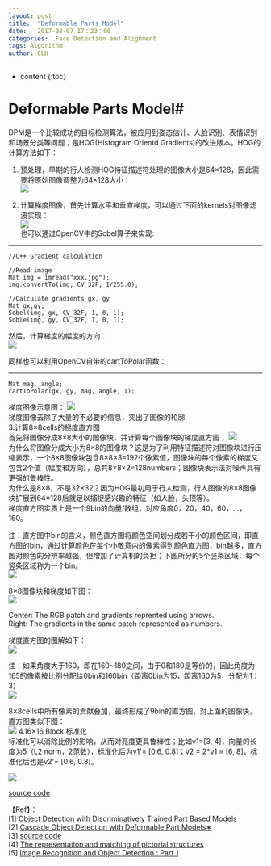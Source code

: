 ```yaml
---
layout: post
title:  "Deformable Parts Model"
date:   2017-08-07 17：23：00
categories:  Face Detection and Alignment
tags: Algorithm
author: CLH
---
```


* content
{:toc}

# Deformable Parts Model#
DPM是一个比较成功的目标检测算法，被应用到姿态估计、人脸识别、表情识别和场景分类等问题；是HOG(Histogram Orientd Gradients)的改进版本。HOG的计算方法如下：   

1. 预处理，早期的行人检测HOG特征描述符处理的图像大小是64×128，因此需要将原始图像调整为64×128大小：    
![](http://i.imgur.com/g01hmvI.jpg)

2. 计算梯度图像，首先计算水平和垂直梯度，可以通过下面的kernels对图像滤波实现：     
![](http://i.imgur.com/xeEeA07.jpg)  
也可以通过OpenCV中的Sobel算子来实现:

----------

    //C++ Gradient calculation

    //Read image        
    Mat img = imread("xxx.jpg"); 
	img.convertTo(img, CV_32F, 1/255.0);
     
	//Calculate gradients gx, gy
	Mat gx,gy;
	Sobel(img, gx, CV_32F, 1, 0, 1);
	Soble(img, gy, CV_32F, 1, 0, 1);    


然后，计算梯度的幅度的方向：  
![](http://i.imgur.com/fe5k1Zl.jpg)

同样也可以利用OpenCV自带的cartToPolar函数：

----------
	Mat mag, angle;
	cartToPolar(gx, gy, mag, angle, 1);
   
梯度图像示意图：
![](http://i.imgur.com/dZ3bFOY.jpg)   
梯度图像去除了大量的不必要的信息，突出了图像的轮廓    
3.计算8×8cells的梯度直方图   
首先将图像分成8×8大小的图像块，并计算每个图像块的梯度直方图； 
![](http://i.imgur.com/vBgCe52.jpg)     
为什么将图像分成大小为8×8的图像块？这是为了利用特征描述符对图像块进行压缩表示，一个8×8图像块包含8×8×3=192个像素值，图像块的每个像素的梯度又包含2个值（幅度和方向），总共8×8×2=128numbers；图像块表示法对噪声具有更强的鲁棒性。    
为什么是8×8，不是32×32？因为HOG最初用于行人检测，行人图像的8×8图像块扩展到64×128后就足以捕捉感兴趣的特征（如人脸，头顶等）。    
梯度直方图实质上是一个9bin的向量/数组，对应角度0，20，40，60，...，160。    


注：直方图中bin的含义，颜色直方图将颜色空间划分成若干小的颜色区间，即直方图的bin，通过计算颜色在每个小敬意内的像素得到颜色直方图，bin越多，直方图对颜色的分辨率越强，但增加了计算机的负担；下图所分的5个竖条区域，每个竖条区域称为一个bin。      
![](http://i.imgur.com/goPB5kl.jpg)        


8×8图像块和梯度如下图：    
![](http://i.imgur.com/BZ6cpGm.png)     

Center: The RGB patch and gradients reprented using arrows.    
Right:  The gradients in the same patch represented as numbers.  

梯度直方图的图解如下：   
![](http://i.imgur.com/VOSkq60.png)     

注：如果角度大于160，即在160~180之间，由于0和180是等价的，因此角度为165的像素按比例分配给0bin和160bin（距离0bin为15，距离160为5，分配为1：3）    
![](http://i.imgur.com/Uc8iC0W.png)      

8×8cells中所有像素的贡献叠加，最终形成了9bin的直方图，对上面的图像块，直方图类似下图：     
![](http://i.imgur.com/gRXwTf6.png)
4.16×16 Block 标准化   
标准化可以消除比例的影响，从而对亮度更具鲁棒性；比如v1=[3, 4]，向量的长度为5（L2 norm，2范数），标准化后为v1'= [0.6, 0.8]；v2 = 2*v1 = [6, 8]，标准化后也是v2'= [0.6, 0.8]。

![](http://i.imgur.com/QSKpqkn.gif)





[source code](https://github.com/clhne/clhne.github.io/tree/master/src/vecadd)   

【Ref】：     
[1] [Object Detection with Discriminatively Trained
Part Based Models](https://cs.brown.edu/~pff/papers/lsvm-pami.pdf)  
[2] [Cascade Object Detection with Deformable Part Models∗](https://cs.brown.edu/~pff/papers/cascade.pdf)   
[3] [source code](http://www.rossgirshick.info/latent/)      
[4] [The representation and matching of pictorial structures](http://citeseerx.ist.psu.edu/viewdoc/download?doi=10.1.1.118.7951&rep=rep1&type=pdf)      
[5] [Image Recognition and Object Detection : Part 1](https://www.learnopencv.com/image-recognition-and-object-detection-part1/)
	